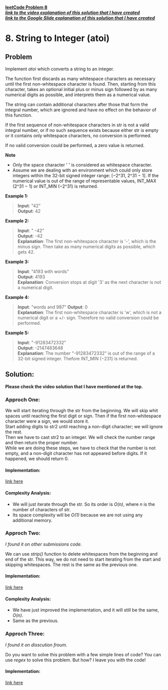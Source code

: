 [**leetCode Problem 8**](https://leetcode.com/problems/string-to-integer-atoi)      
[**_link to the video explanation of this solution that I have created_**](https://drive.google.com/file/d/1Jw6MRbgmaLLpqJLU18H5EVIQFOx2xO6u/view?usp=sharing)    
[**_link to the Google Slide explanation of this solution that I have created_**](https://docs.google.com/presentation/d/1kyYtErGdT3iP6cXjT-lLyfoH1Z_vNaKGTrWCeva_qKs/edit?usp=sharing)
# 8. String to Integer (atoi)

## Problem

Implement _atoi_ which converts a string to an integer.

The function first discards as many whitespace characters as necessary until the first non-whitespace character is found. Then, starting from this character, takes an optional initial plus or minus sign followed by as many numerical digits as possible, and interprets them as a numerical value.

The string can contain additional characters after those that form the integral number, which are ignored and have no effect on the behavior of this function.

If the first sequence of non-whitespace characters in str is not a valid integral number, or if no such sequence exists because either str is empty or it contains only whitespace characters, no conversion is performed.

If no valid conversion could be performed, a zero value is returned.

**Note**
* Only the space character ' ' is considered as whitespace character.
* Assume we are dealing with an environment which could only store integers within the 32-bit signed integer range: [−2^31,  2^31 − 1]. If the numerical value is out of the range of representable values, INT_MAX (2^31 − 1) or INT_MIN (−2^31) is returned.

**Example 1:**  
>**Input**: "42"  
**Output**: 42
  
**Example 2:**  
>**Input**: "   -42"  
**Output**: -42  
**Explanation**: The first non-whitespace character is '-', which is the minus sign. Then take as many numerical digits as possible, which gets 42.

**Example 3:**  
>**Input**: "4193 with words"  
**Output**: 4193  
**Explanation**: Conversion stops at digit '3' as the next character is not a numerical digit.

**Example 4:**  
>**Input**: "words and 987" 
**Output**: 0  
**Explanation**: The first non-whitespace character is 'w', which is not a numerical digit or a +/- sign. Therefore no valid conversion could be performed.


**Example 5:**  
>**Input**: "-91283472332"  
**Output**: -2147483648  
**Explanation**: The number "-91283472332" is out of the range of a 32-bit signed integer. Thefore INT_MIN (−231) is returned.

## Solution:
**Please check the video solution that I have mentioned at the top.**
### Approch One:

We will start iterating through the str from the beginning. We will skip whit spaces until reaching the first digit or sign. Then if the first non-whitespace character were a sign, we would store it.  
Start adding digits to str2 until reaching a non-digit character; we will ignore the rest.    
Then we have to cast str2 to an integer. We will check the number range and then return the proper number.    
While we are doing these steps, we have to check that the number is not empty, and a non-digit character has not appeared before digits. If it happened, we should return 0.


#### Implementation:
[link here](https://github.com/MilladMuhammadi/leetCode/blob/master/8/beginner.py)

#### Complexity Analysis:
* We will just iterate through the str. So its order is _O(n)_, where _n_ is the number of characters of str.
* Its space complexity will be _O(1)_ because we are not using any additional memory.


### Approch Two:
_I found it on other submissions code._

We can use _strip()_ function to delete whitespaces from the beginning and end of the str. This way, we do not need to start iterating from the start and skipping whitespaces. The rest is the same as the previous one.


#### Implementation:
[link here](https://github.com/MilladMuhammadi/leetCode/blob/master/0%20begginer.py)

#### Complexity Analysis:
* We have just improved the implementation, and it will still be the same, _O(n)_.
* Same as the previous.


### Approch Three:
_I found it on disscution froum._

Do you want to solve this problem with a few simple lines of code? You can use _regex_ to solve this problem. But how? I leave you with the code!

#### Implementation:
[link here](https://github.com/MilladMuhammadi/leetCode/blob/master/8/Advance.py)
